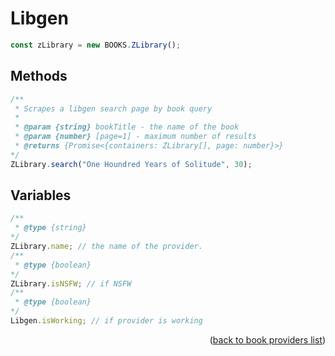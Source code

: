 # Libgen

```ts
const zLibrary = new BOOKS.ZLibrary();
```

## Methods

```ts
/**
 * Scrapes a libgen search page by book query
 * 
 * @param {string} bookTitle - the name of the book
 * @param {number} [page=1] - maximum number of results
 * @returns {Promise<{containers: ZLibrary[], page: number}>}
*/
ZLibrary.search("One Houndred Years of Solitude", 30);
```

## Variables

```ts
/**
 * @type {string}
*/
ZLibrary.name; // the name of the provider.
/**
 * @type {boolean}
*/
ZLibrary.isNSFW; // if NSFW
/**
 * @type {boolean}
*/
Libgen.isWorking; // if provider is working
```

<p align="end">(<a href="https://github.com/consumet/extensions/blob/master/docs/guides/books.md#">back to book providers list</a>)</p>
